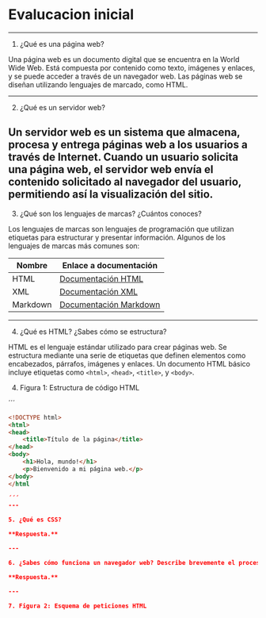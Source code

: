 # Evalucacion inicial

---
1. ¿Qué es una página web?

Una página web es un documento digital que se encuentra en la World Wide Web. Está compuesta por contenido como texto, imágenes y enlaces, y se puede acceder a través de un navegador web. Las páginas web se diseñan utilizando lenguajes de marcado, como HTML.


---

2. ¿Qué es un servidor web?

Un servidor web es un sistema que almacena, procesa y entrega páginas web a los usuarios a través de Internet. Cuando un usuario solicita una página web, el servidor web envía el contenido solicitado al navegador del usuario, permitiendo así la visualización del sitio.
---

3. ¿Qué son los lenguajes de marcas? ¿Cuántos conoces?

Los lenguajes de marcas son lenguajes de programación que utilizan etiquetas para estructurar y presentar información. Algunos de los lenguajes de marcas más comunes son:

| Nombre        | Enlace a documentación                |
|---------------|---------------------------------------|
| HTML          | [Documentación HTML](https://developer.mozilla.org/es/docs/Web/HTML) |
| XML           | [Documentación XML](https://www.w3.org/TR/xml/) |
| Markdown      | [Documentación Markdown](https://www.markdownguide.org/) |

---

4. ¿Qué es HTML? ¿Sabes cómo se estructura?

HTML es el lenguaje estándar utilizado para crear páginas web. Se estructura mediante una serie de etiquetas que definen elementos como encabezados, párrafos, imágenes y enlaces. Un documento HTML básico incluye etiquetas como `<html>`, `<head>`, `<title>`, y `<body>`.

4. Figura 1: Estructura de código HTML

´´´

```html
<!DOCTYPE html>
<html>
<head>
    <title>Título de la página</title>
</head>
<body>
    <h1>Hola, mundo!</h1>
    <p>Bienvenido a mi página web.</p>
</body>
</html

´´´
---

5. ¿Qué es CSS?

**Respuesta.**

---

6. ¿Sabes cómo funciona un navegador web? Describe brevemente el proceso que se sigue para visualizar una página web.

**Respuesta.**

---

7. Figura 2: Esquema de peticiones HTML
